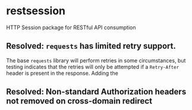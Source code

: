 # restsession
HTTP Session package for RESTful API consumption

## Resolved: `requests` has limited retry support.
 
The base `requests` library will perform retries in some circumstances, but testing indicates that the retries will only be attempted if a `Retry-After` header is present in the response. Adding the

## Resolved: Non-standard Authorization headers not removed on cross-domain redirect


